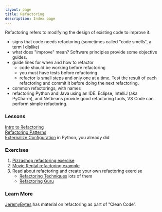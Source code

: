 ```yaml
---
layout: page
title: Refactoring
description: Index page
---
```


Refactoring refers to modifying the design of existing code to improve it.

* signs that code needs refactoring (sometimes called "code smells", a term I dislike)
* what does "improve" mean?  Software principles provide some objective guides.
* guide lines for when and how to refactor
   - code should be working before refactoring
   - you must have tests before refactoring
   - refactor is small steps and only one at a time. Test the result of each refactoring and commit it before doing the next refactoring.
* common refactorings, with names
* refactoring Python and Java using an IDE. Eclipse, IntelliJ (aka PyCharm), and Netbeans provide good refactoring tools, VS Code can perform simple refactoring.

### Lessons

[Intro to Refactoring](refactoring/Refactoring.pdf)    
[Refactoring Patterns](refactoring/Refactoring-Patterns.pdf)        
[Externalize Configuration](web/decouple-configuration) in Python, you already did    

### Exercises

1. [Pizzashop refactoring exercise](https://github.com/ISP19/pizzashop)     
2. [Movie Rental refactoring example](https://github.com/jbrucker/movierental)    
3. Read about refactoring and create your own refactoring exercise 
   - [Refactoring Techniques](https://refactoring.guru/refactoring/techniques) lots of them
   - [Refactoring Guru](https://refactoring.guru/refactoring)

### Learn More

[JeremyBytes](http://www.jeremybytes.com/Demos.aspx) has material on refactoring as part of "Clean Code".
